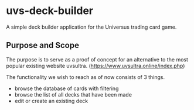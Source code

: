 # uvs-deck-builder
A simple deck builder application for the Universus trading card game. 

## Purpose and Scope
The purpose is to serve as a proof of concept for an alternative to the most 
popular existing website uvsultra. (https://www.uvsultra.online/index.php)

The functionality we wish to reach as of now consists of 3 things. 
- browse the database of cards with filtering
- browse the list of all decks that have been made
- edit or create an existing deck
